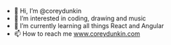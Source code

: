 - 👋 Hi, I’m @coreydunkin
- 👀 I’m interested in coding, drawing and music
- 🌱 I’m currently learning all things React and Angular
- 📫 How to reach me www.coreydunkin.com 

<!---
coreydunkin/coreydunkin is a ✨ special ✨ repository because its `README.md` (this file) appears on your GitHub profile.
You can click the Preview link to take a look at your changes.
--->
